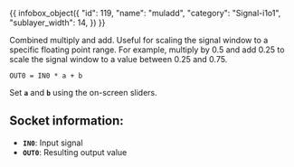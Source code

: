 {{ infobox_object({
	"id": 119,
	"name": "muladd",
	"category": "Signal-i1o1",
	"sublayer_width": 14,
}) }}

Combined multiply and add. Useful for scaling the signal window to a specific floating point range. For example, multiply by 0.5 and add 0.25 to scale the signal window to a value between 0.25 and 0.75.

`OUT0 = IN0 * a + b`

Set **`a`** and **`b`** using the on-screen sliders.

## Socket information:
- **`IN0`**: Input signal
- **`OUT0`**: Resulting output value